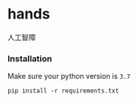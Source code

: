 # hands

人工智障

### Installation

Make sure your python version is `3.7`

```shell
pip install -r requirements.txt
```